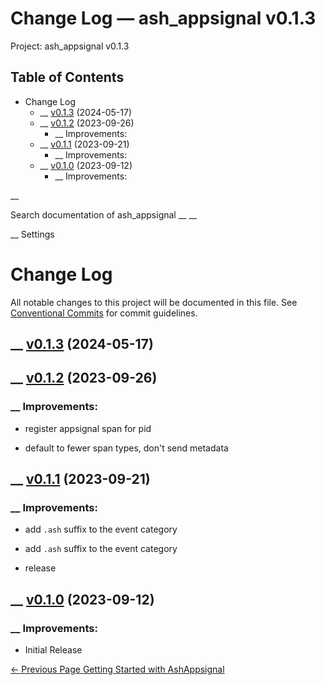 # Change Log — ash_appsignal v0.1.3

Project: ash_appsignal v0.1.3

## Table of Contents

- Change Log
  - __ [v0.1.3](external_link) (2024-05-17)
  - __ [v0.1.2](external_link) (2023-09-26)
    - __ Improvements:
  - __ [v0.1.1](external_link) (2023-09-21)
    - __ Improvements:
  - __ [v0.1.0](external_link) (2023-09-12)
    - __ Improvements:

__

Search documentation of ash_appsignal __ __

__ Settings

#  Change Log

All notable changes to this project will be documented in this file. See [Conventional Commits](external_link) for commit guidelines.

##  __ [v0.1.3](external_link) (2024-05-17)

##  __ [v0.1.2](external_link) (2023-09-26)

###  __ Improvements:

  * register appsignal span for pid

  * default to fewer span types, don't send metadata




##  __ [v0.1.1](external_link) (2023-09-21)

###  __ Improvements:

  * add `.ash` suffix to the event category

  * add `.ash` suffix to the event category

  * release




##  __ [v0.1.0](external_link) (2023-09-12)

###  __ Improvements:

  * Initial Release



[ ← Previous Page  Getting Started with AshAppsignal  ](external_link)
